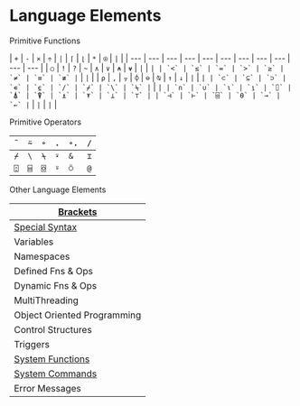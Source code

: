 # Language Elements

Primitive Functions

| `+` | `-` | `×` | `÷` | `|` | `⌈` | `⌊` | `*` | `⍟` | `` | `` |
| --- | --- | --- | --- | --- | --- | --- | --- | --- | --- | ---  |
| `○` | `!` | `?` | `~` | `∧` | `∨` | `⍲` | `⍱` | `` | `` | `` |
| `<` | `≤` | `=` | `>` | `≥` | `≠` | `≡` | `≢` | `` | `` | `` |
| `⍴` | `,` | `⍪` | `⌽` | `⊖` | `⍉` | `↑` | `↓` | `` | `` | `` |
| `⊂` | `⊆` | `⊃` | `∊` | `⍷` | `/` | `⌿` | `\` | `⍀` | `` | `` |
| `∩` | `∪` | `⍳` | `⍸` | `⌷` | `⍋` | `⍒` | `⍎` | `⍕` | `⊥` | `⊤` |
| `⊣` | `⊢` | `⌹` | `⍬` | `→` | `←` | `` | `` | `` | `` | `` |

Primitive Operators

| `¨` | `⍨` | `∘` | `.` | `∘.` | `/` |
| --- | --- | --- | --- | --- | ---  |
| `⌿` | `\` | `⍀` | `⍣` | `&` | `⌶` |
| `⍠` | `⌸` | `⌺` | `⍤` | `⍥` | `@` |

Other Language Elements

| [Brackets](./brackets.md) |
| ---  |
| [Special Syntax](./special-symbols.md) |
| Variables |
| Namespaces |
| Defined Fns & Ops |
| Dynamic Fns &  Ops |
| MultiThreading |
| Object Oriented  Programming |
| Control Structures |
| Triggers |
| [System Functions](../system-functions/introduction.md) |
| [System Commands](../system-commands/introduction.md) |
| Error Messages |

